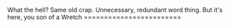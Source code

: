 What the hell? Same old crap. Unnecessary, redundant word thing. But it's here, you son of a Wretch  ========================
